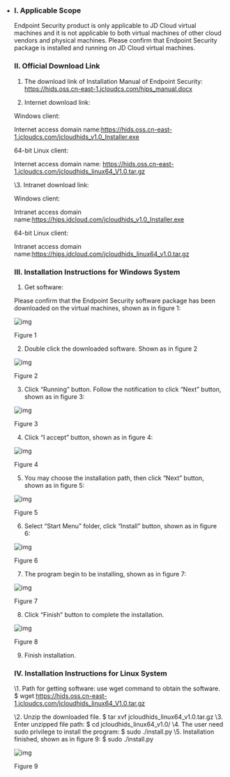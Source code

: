 - ### I.    Applicable Scope

  Endpoint Security product is only applicable to JD Cloud virtual machines and it is not applicable to both virtual machines of other cloud vendors and physical machines. Please confirm that Endpoint Security package is installed and running on JD Cloud virtual machines.

  ### II.    Official Download Link

  1. The download link of Installation Manual of Endpoint Security: <https://hids.oss.cn-east-1.jcloudcs.com/hips_manual.docx>

  2. Internet download link:

  Windows client:

  Internet access domain name:<https://hids.oss.cn-east-1.jcloudcs.com/jcloudhids_v1.0_Installer.exe>

  64-bit Linux client:

  Internet access domain name: <https://hids.oss.cn-east-1.jcloudcs.com/jcloudhids_linux64_V1.0.tar.gz>

  \3. Intranet download link:

  Windows client:

  Intranet access domain name:<https://hips.jdcloud.com/jcloudhids_v1.0_Installer.exe>

  64-bit Linux client:

  Intranet access domain name:<https://hips.jdcloud.com/jcloudhids_linux64_v1.0.tar.gz>

  ### III. Installation Instructions for Windows System

  1. Get software:

  Please confirm that the Endpoint Security software package has been downloaded on the virtual machines, shown as in figure 1:

  ![img](https://img1.jcloudcs.com/cms/52a493d5-3005-41e0-92ae-a7ad111529ad20170626123325.png)

  Figure 1

  2. Double click the downloaded software. Shown as in figure 2

  ![img](https://img1.jcloudcs.com/cms/c9183ecf-3b5b-4f5e-a73c-409335a2c4f820170626123537.png)

  Figure 2

  3. Click “Running” button. Follow the notification to click “Next” button, shown as in figure 3:

  ![img](https://img1.jcloudcs.com/cms/a3de1bf9-06a9-49c9-b2a1-5e2c5001fd9620170626123726.png)

  Figure 3

  4.   Click “I accept” button, shown as in figure 4:

  ![img](https://img1.jcloudcs.com/cms/88deb22d-1655-4ffd-b773-5f3b479dcd3020170626123833.png)

  Figure 4

  5. You may choose the installation path, then click “Next” button, shown as in figure 5:

  ![img](https://img1.jcloudcs.com/cms/b701a89a-e0fb-4972-bed5-74b4b11b18d020170626123916.png)

  Figure 5

  6.    Select “Start Menu” folder, click “Install” button, shown as in figure 6:

  ![img](https://img1.jcloudcs.com/cms/f7cbee27-3029-4c6c-9bc3-999c22f6b70620170626124000.png)

  Figure 6

  7.    The program begin to be installing, shown as in figure 7:

  ![img](https://img1.jcloudcs.com/cms/d969ef9b-53b1-479f-8293-9f5574366e8e20170626124146.png)

  Figure 7

  8. Click “Finish” button to complete the installation.

  ![img](https://img1.jcloudcs.com/cms/53b47fd3-71da-4a02-ac81-800c4200d95c20170626124223.png)

  Figure 8

  9. Finish installation.

  ### IV. Installation Instructions for Linux System 

  \1. Path for getting software: use wget command to obtain the software.
      $ wget https://hids.oss.cn-east-1.jcloudcs.com/jcloudhids_linux64_V1.0.tar.gz

  \2. Unzip the downloaded file.
      $ tar xvf jcloudhids_linux64_v1.0.tar.gz
  \3. Enter unzipped file path:
      $ cd jcloudhids_linux64_v1.0/
  \4. The user need sudo privilege to install the program:
      $ sudo ./install.py
  \5. Installation finished, shown as in figure 9:
      $ sudo ./install.py

  ![img](https://img1.jcloudcs.com/cms/8c4ba2d2-4f35-40b4-aa31-29d698e2c21820170626124803.png)

  Figure 9
